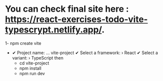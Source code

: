 # You can check final site here : https://react-exercises-todo-vite-typescrypt.netlify.app/.


1- npm create vite
- ✔ Project name: … vite-project
✔ Select a framework: › React
✔ Select a variant: › TypeScript
then   
  - cd vite-project
  - npm install
  - npm run dev

